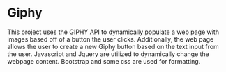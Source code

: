 # Giphy
This project uses the GIPHY API to dynamically populate a web page with images based off of a button the user clicks.
Additionally, the web page allows the user to create a new Giphy button based on the text input from the user.
Javascript and Jquery are utilized to dynamically change the webpage content. Bootstrap and some css are used for formatting.
